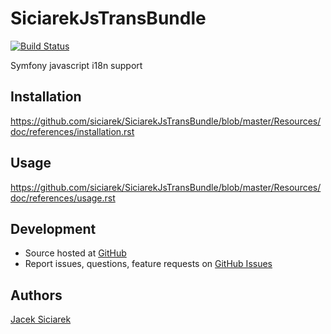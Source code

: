 SiciarekJsTransBundle
=====================

[![Build Status](https://travis-ci.org/siciarek/SiciarekJsTransBundle.png?branch=master)](https://travis-ci.org/siciarek/SiciarekJsTransBundle)

Symfony javascript i18n support

## Installation

https://github.com/siciarek/SiciarekJsTransBundle/blob/master/Resources/doc/references/installation.rst


## Usage

https://github.com/siciarek/SiciarekJsTransBundle/blob/master/Resources/doc/references/usage.rst


## Development

- Source hosted at [GitHub](https://github.com/siciarek/SiciarekJsTransBundle)
- Report issues, questions, feature requests on [GitHub Issues](https://github.com/siciarek/SiciarekJsTransBundle/issues)


## Authors

[Jacek Siciarek](https://github.com/siciarek)
